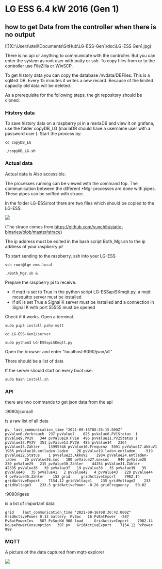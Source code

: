 # LG ESS 6.4 kW 2016 (Gen 1)
## how to get Data from the controller when there is no output

![](C:\Users\stell\Documents\GitHub\LG-ESS-Gen1\doc\LG-ESS Gen1.jpg)

There is no api or anything to communicate with the controller.
But you can enter the system as root user with putty or ssh. To copy files from or to the controller use FileZilla or WinSCP.

To get history data you can copy the database /nvdata/DBFiles. This is a sqlite3 DB. Every 15 minutes it writes a new record. Because of the limited capacity old data will be deleted.



As a prerequisite for the following steps, the git repository should be cloned.



### History data

To save history data on a raspberry pi in a mariaDB and view it on grafana, use the folder copyDB_LG (mariaDB should have a username user with a password user  ). Start the process by:



`cd copyDB_LG` 

`./copyDB_LG.sh`





### Actual data

Actual data is Also accessible.

The processes running can be viewed with the command top.
The communication between the different *Mgr processes are done with pipes. These pipes can be sniffed with strace.

In the folder LG-ESS/root there are two files which should be copied to the LG-ESS.

![](C:\Users\stell\Documents\GitHub\LG-ESS-Gen1\doc\rpi-filezilla.png)

(The strace comes from https://github.com/yunchih/static-binaries/blob/master/strace) 

The ip address must be edited in the bash script Both_Mgr.sh to the ip address of your raspberry pi!

To start sending to the raspberry, ssh into your LG-ESS

`ssh root@lge-ems.local`

`./Both_Mgr.sh &`



Prepare the raspberry pi to receive.

- if mqtt is set to True in the python script LG-ESSapiSKmqtt.py,  a mqtt mosquitto server must be installed
- if sK is set True a Signal K server must be installed and a connection in Signal K with port 55555 must be opened



Check if it works. Open a terminal.

`sudo pip3 install paho-mqtt`

`cd LG-ESS-Gen1/server`

`sudo python3 LG-ESSapiSKmqtt.py`

Open the browser and enter "localhost:9090/json/all"

There should be a list of data

If the server should start on every boot use:

`sudo bash install.sh`



### API

there are two commands to get json data from the api

<ip>:9090/json/all

is a raw list of all data

`pv	
    last_communication_time	"2021-09-16T08:26:15.000Z"
    pvValue6.Verbrauch	297
    pvValue7	625
    pvValue8.PV1Status	1
    pvValue9.PV1V	344
    pvValue10.PV1W	496
    pvValue11.PV2Status	1
    pvValue12.PV2V	351
    pvValue13.PV2W	485
    pvValue14	2364
    pvValue15.Zähler	13995346
    pvValue16.Frequenz	5001
    pvValue17.AkkuV1	1985
    pvValue18.entladen-laden	26
    pvValue19.laden-entladen	-519
    pvValue22.Status	1
    pvValue23.AkkuV2	1984
    pvValue24.entladen-laden	25
    pvValue26.soc	180
    pvValue27.maxsoc	940
    pvValue28	230
    pvValue29	215
    pvValue30.Zähler	44254
    pvValue31.Zähler	42335
    pvValue36	30
    pvValue37	19
    pvValue38	35
    pvValue39	35
    pvValue40	35
    pvValue41	2
    pvValue42	4
    pvValue43	220
    pvValue44	4
    pvValue45.Zähler	152
grid	
    gridActiveImport	7982.14
    gridActiveExport	7154.12
    gridVoltage1	235
    gridVoltage2	233
    gridVoltage3	233.5
    gridActivePower	-0.26
    gridFrequency	50.02`



<ip>:9090/lgess

is a list of important data

`grid	
    last_communication_time	"2021-09-16T08:30:42.000Z"
    GridActivePower	0.13
battery	
    PvSoc	16
    PvBatPower	-587
    PvBatPowerInv	587
    PvSocKW	960
load	
    GridActiveImport	7982.14
    HousePowerConsumption	307
pv	
    GridActiveExport	7154.12
    PvPower	999`



### MQTT

A picture of the data captured from mqtt-explorer

![](C:\Users\stell\Documents\GitHub\LG-ESS-Gen1\doc\MQTT-explorer.png)